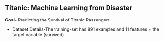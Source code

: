 ## Titanic: Machine Learning from Disaster
**Goal**- Predicting the Survival of Titanic Passengers.
* Dataset Details-The training-set has 891 examples and 11 features + the target variable (survived)
